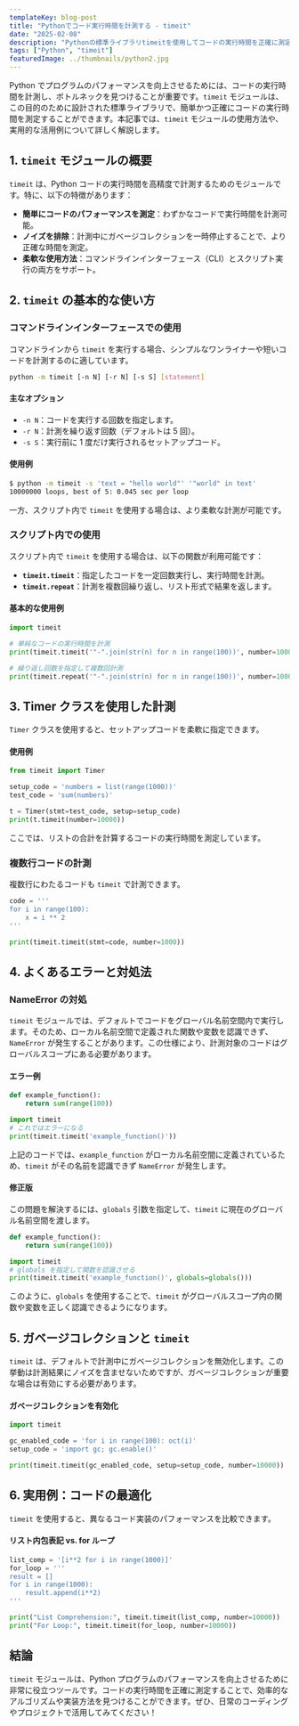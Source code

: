 ```yaml
---
templateKey: blog-post
title: "Pythonでコード実行時間を計測する - timeit"
date: "2025-02-08"
description: "Pythonの標準ライブラリtimeitを使用してコードの実行時間を正確に測定し、ボトルネックを特定する方法を詳しく解説。コマンドラインとスクリプトでの使い方を網羅し、実用的な例も豊富に紹介します。"
tags: ["Python", "timeit"]
featuredImage: ../thumbnails/python2.jpg
---
```


Python でプログラムのパフォーマンスを向上させるためには、コードの実行時間を計測し、ボトルネックを見つけることが重要です。`timeit` モジュールは、この目的のために設計された標準ライブラリで、簡単かつ正確にコードの実行時間を測定することができます。本記事では、`timeit` モジュールの使用方法や、実用的な活用例について詳しく解説します。

## 1. `timeit` モジュールの概要

`timeit` は、Python コードの実行時間を高精度で計測するためのモジュールです。特に、以下の特徴があります：

- **簡単にコードのパフォーマンスを測定**：わずかなコードで実行時間を計測可能。
- **ノイズを排除**：計測中にガベージコレクションを一時停止することで、より正確な時間を測定。
- **柔軟な使用方法**：コマンドラインインターフェース（CLI）とスクリプト実行の両方をサポート。

## 2. `timeit` の基本的な使い方

### コマンドラインインターフェースでの使用

コマンドラインから `timeit` を実行する場合、シンプルなワンライナーや短いコードを計測するのに適しています。

```bash
python -m timeit [-n N] [-r N] [-s S] [statement]
```

#### 主なオプション

- `-n N`：コードを実行する回数を指定します。
- `-r N`：計測を繰り返す回数（デフォルトは 5 回）。
- `-s S`：実行前に 1 度だけ実行されるセットアップコード。

#### 使用例

```bash
$ python -m timeit -s 'text = "hello world"' '"world" in text'
10000000 loops, best of 5: 0.045 sec per loop
```

一方、スクリプト内で `timeit` を使用する場合は、より柔軟な計測が可能です。

### スクリプト内での使用

スクリプト内で `timeit` を使用する場合は、以下の関数が利用可能です：

- **`timeit.timeit`**：指定したコードを一定回数実行し、実行時間を計測。
- **`timeit.repeat`**：計測を複数回繰り返し、リスト形式で結果を返します。

#### 基本的な使用例

```python
import timeit

# 単純なコードの実行時間を計測
print(timeit.timeit('"-".join(str(n) for n in range(100))', number=10000))

# 繰り返し回数を指定して複数回計測
print(timeit.repeat('"-".join(str(n) for n in range(100))', number=10000, repeat=5))
```

## 3. Timer クラスを使用した計測

`Timer` クラスを使用すると、セットアップコードを柔軟に指定できます。

#### 使用例

```python
from timeit import Timer

setup_code = 'numbers = list(range(1000))'
test_code = 'sum(numbers)'

t = Timer(stmt=test_code, setup=setup_code)
print(t.timeit(number=10000))
```

ここでは、リストの合計を計算するコードの実行時間を測定しています。

### 複数行コードの計測

複数行にわたるコードも `timeit` で計測できます。

```python
code = '''
for i in range(100):
    x = i ** 2
'''

print(timeit.timeit(stmt=code, number=1000))
```

## 4. よくあるエラーと対処法

### NameError の対処

`timeit` モジュールでは、デフォルトでコードをグローバル名前空間内で実行します。そのため、ローカル名前空間で定義された関数や変数を認識できず、`NameError` が発生することがあります。この仕様により、計測対象のコードはグローバルスコープにある必要があります。

#### エラー例

```python
def example_function():
    return sum(range(100))

import timeit
# これではエラーになる
print(timeit.timeit('example_function()'))
```

上記のコードでは、`example_function` がローカル名前空間に定義されているため、`timeit` がその名前を認識できず `NameError` が発生します。

#### 修正版

この問題を解決するには、`globals` 引数を指定して、`timeit` に現在のグローバル名前空間を渡します。

```python
def example_function():
    return sum(range(100))

import timeit
# globals を指定して関数を認識させる
print(timeit.timeit('example_function()', globals=globals()))
```

このように、`globals` を使用することで、`timeit` がグローバルスコープ内の関数や変数を正しく認識できるようになります。

## 5. ガベージコレクションと `timeit`

`timeit` は、デフォルトで計測中にガベージコレクションを無効化します。この挙動は計測結果にノイズを含ませないためですが、ガベージコレクションが重要な場合は有効にする必要があります。

#### ガベージコレクションを有効化

```python
import timeit

gc_enabled_code = 'for i in range(100): oct(i)'
setup_code = 'import gc; gc.enable()'

print(timeit.timeit(gc_enabled_code, setup=setup_code, number=10000))
```

## 6. 実用例：コードの最適化

`timeit` を使用すると、異なるコード実装のパフォーマンスを比較できます。

#### リスト内包表記 vs. for ループ

```python
list_comp = '[i**2 for i in range(1000)]'
for_loop = '''
result = []
for i in range(1000):
    result.append(i**2)
'''

print("List Comprehension:", timeit.timeit(list_comp, number=10000))
print("For Loop:", timeit.timeit(for_loop, number=10000))
```

## 結論

`timeit` モジュールは、Python プログラムのパフォーマンスを向上させるために非常に役立つツールです。コードの実行時間を正確に測定することで、効率的なアルゴリズムや実装方法を見つけることができます。ぜひ、日常のコーディングやプロジェクトで活用してみてください！
